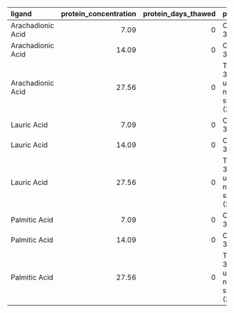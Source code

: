 | ligand            |   protein_concentration |   protein_days_thawed | plate_type                                     |    km |   vmax |   rsq |   km_std |   vmax_std |   rsq_std |
|:------------------|------------------------:|----------------------:|:-----------------------------------------------|------:|-------:|------:|---------:|-----------:|----------:|
| Arachadionic Acid |                    7.09 |                     0 | Corning 3660                                   | 27.06 |   0.11 |  0.82 |    20.17 |       0.05 |      0.12 |
| Arachadionic Acid |                   14.09 |                     0 | Corning 3660                                   | 35.35 |   0.24 |  0.92 |    13.13 |       0.12 |      0.03 |
| Arachadionic Acid |                   27.56 |                     0 | Thermo 384 Well untreated non-sterile (262160) | 31.15 |   0.48 |  0.92 |    10.17 |       0.23 |      0.02 |
| Lauric Acid       |                    7.09 |                     0 | Corning 3660                                   |  3.16 |   0.01 |  0.56 |    16.39 |       0.01 |      0.26 |
| Lauric Acid       |                   14.09 |                     0 | Corning 3660                                   | 11.41 |   0.02 |  0.54 |    22.29 |       0.02 |      0.22 |
| Lauric Acid       |                   27.56 |                     0 | Thermo 384 Well untreated non-sterile (262160) | 49.77 |   0.03 |  0.67 |    74.01 |       0.02 |      0.13 |
| Palmitic Acid     |                    7.09 |                     0 | Corning 3660                                   |  4.93 |   0.02 |  0.5  |    12.45 |       0.01 |      0.25 |
| Palmitic Acid     |                   14.09 |                     0 | Corning 3660                                   |  7.44 |   0.06 |  0.56 |    10.69 |       0.03 |      0.28 |
| Palmitic Acid     |                   27.56 |                     0 | Thermo 384 Well untreated non-sterile (262160) |  4.79 |   0.1  |  0.57 |    12.11 |       0.06 |      0.34 |